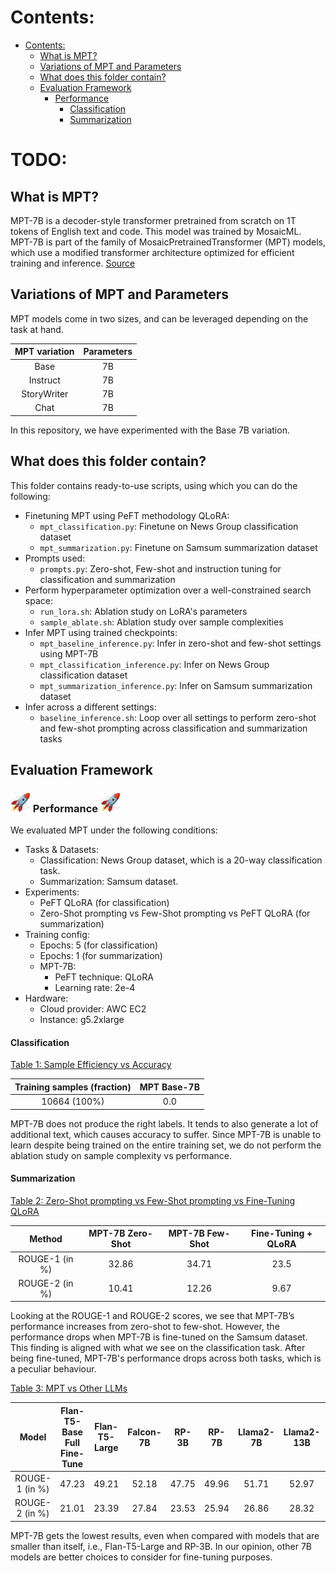 # Contents:

- [Contents:](#contents)
	- [What is MPT?](#what-is-mpt)
	- [Variations of MPT and Parameters](#variations-of-mpt-and-parameters)
	- [What does this folder contain?](#what-does-this-folder-contain)
	- [Evaluation Framework](#evaluation-framework)
		- [ Performance ](#-performance-)
			- [Classification](#classification)
			- [Summarization](#summarization)
	

# TODO: 

## What is MPT? 

MPT-7B is a decoder-style transformer pretrained from scratch on 1T tokens of English text and code. This model was trained by MosaicML. MPT-7B is part of the family of MosaicPretrainedTransformer (MPT) models, which use a modified transformer architecture optimized for efficient training and inference. [Source](https://huggingface.co/mosaicml/mpt-7b)


## Variations of MPT and Parameters

MPT models come in two sizes, and can be leveraged depending on the task at hand.

| MPT variation | Parameters  |
|:----------------:|:-----------:|
|Base              |7B           |
|Instruct          |7B           | 
|StoryWriter       |7B           | 
|Chat              |7B           | 

In this repository, we have experimented with the Base 7B variation. 

## What does this folder contain? 

This folder contains ready-to-use scripts, using which you can do the following:
	
* Finetuning MPT using PeFT methodology QLoRA:
	* ```mpt_classification.py```: Finetune on News Group classification dataset
	* ```mpt_summarization.py```: Finetune on Samsum summarization dataset
* Prompts used:
	* ```prompts.py```: Zero-shot, Few-shot and instruction tuning for classification and summarization
* Perform hyperparameter optimization over a well-constrained search space:
	* ```run_lora.sh```: Ablation study on LoRA's parameters 
	* ```sample_ablate.sh```: Ablation study over sample complexities
* Infer MPT using trained checkpoints:
	* ```mpt_baseline_inference.py```: Infer in zero-shot and few-shot settings using MPT-7B
	* ```mpt_classification_inference.py```: Infer on News Group classification dataset
	* ```mpt_summarization_inference.py```: Infer on Samsum summarization dataset
* Infer across a different settings:
	* ```baseline_inference.sh```: Loop over all settings to perform zero-shot and few-shot prompting across classification and summarization tasks

## Evaluation Framework


### <img src="../assets/rocket.gif" width="32" height="32"/> Performance <img src="../assets/rocket.gif" width="32" height="32"/>

We evaluated MPT under the following conditions:

* Tasks & Datasets:
	* Classification: News Group dataset, which is a 20-way classification task.
	* Summarization: Samsum dataset. 
* Experiments:
	* PeFT QLoRA (for classification)
	* Zero-Shot prompting vs Few-Shot prompting vs PeFT QLoRA (for summarization)
* Training config:
	* Epochs: 5 (for classification)
	* Epochs: 1 (for summarization)
	* MPT-7B:
		* PeFT technique: QLoRA
		* Learning rate: 2e-4
* Hardware:
	* Cloud provider: AWC EC2
	* Instance: g5.2xlarge
	
#### Classification ####

<u> Table 1: Sample Efficiency vs Accuracy </u>

|Training samples (fraction) | MPT Base-7B |
|:--------------------------:|:-----------:|
|10664 (100%)                |0.0          |


MPT-7B does not produce the right labels. It tends to also generate a lot of additional text, which causes accuracy to suffer. Since MPT-7B is unable to learn despite being trained on the entire training set, we do not perform the ablation study on sample complexity vs performance. 


#### Summarization ####

<u> Table 2: Zero-Shot prompting vs Few-Shot prompting vs Fine-Tuning QLoRA </u>

|Method         | MPT-7B Zero-Shot  | MPT-7B Few-Shot  | Fine-Tuning + QLoRA |
|:-------------:|:-----------------:|:----------------:|:-------------------:|
|ROUGE-1 (in %) |32.86              |34.71             |23.5                 |
|ROUGE-2 (in %) |10.41              |12.26             |9.67                 |


Looking at the ROUGE-1 and ROUGE-2 scores, we see that MPT-7B’s performance increases from zero-shot to few-shot. However, the performance drops when MPT-7B is fine-tuned on the Samsum dataset. This finding is aligned with what we see on the classification task. After being fine-tuned, MPT-7B's performance drops across both tasks, which is a peculiar behaviour.


<u> Table 3: MPT vs Other LLMs </u>

|Model          | Flan-T5-Base Full Fine-Tune | Flan-T5-Large | Falcon-7B | RP-3B | RP-7B | Llama2-7B | Llama2-13B | Mistral-7B | MPT-7B |
|:-------------:|:---------------------------:|:-------------:|:---------:|:-----:|:-----:|:---------:|:----------:|:----------:|:------:|
|ROUGE-1 (in %) |47.23                        |49.21          |52.18      |47.75  |49.96  |51.71      |52.97       |53.61       |23.5    |
|ROUGE-2 (in %) |21.01                        |23.39          |27.84      |23.53  |25.94  |26.86      |28.32       |29.28       |9.67    |


MPT-7B gets the lowest results, even when compared with models that are smaller than itself, i.e., Flan-T5-Large and  RP-3B. In our opinion, other 7B models are better choices to consider for fine-tuning purposes.


